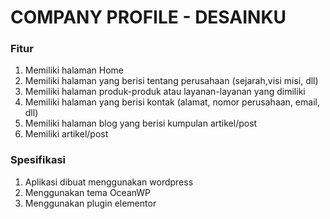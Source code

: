 # COMPANY PROFILE - DESAINKU

### Fitur
1. Memiliki halaman Home
2. Memiliki halaman yang berisi tentang perusahaan (sejarah,visi misi, dll)
3. Memiliki halaman produk-produk atau layanan-layanan yang dimiliki
4. Memiliki halaman yang berisi kontak (alamat, nomor perusahaan, email, dll)
5. Memiliki halaman blog yang berisi kumpulan artikel/post
6. Memiliki artikel/post

### Spesifikasi
1. Aplikasi dibuat menggunakan wordpress
2. Menggunakan tema OceanWP
3. Menggunakan plugin elementor
